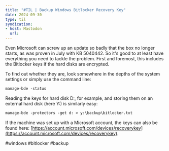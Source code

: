 ```yaml
---
title: "#TIL | Backup Windows Bitlocker Recovery Key"
date: 2024-09-30
type: til
syndication: 
- host: Mastodon
  url: 
---
```


Even Microsoft can screw up an update so badly that the box no longer starts, as was proven in July with KB 5040442. So it's good to at least have everything you need to tackle the problem. First and foremost, this includes the Bitlocker keys if the hard disks are encrypted.

To find out whether they are, look somewhere in the depths of the system settings or simply use the command line:

```txt
manage-bde -status
```

Reading the keys for hard disk D:, for example, and storing them on an external hard disk (here Y:) is similarly easy:

```txt
manage-bde -protectors -get d: > y:\backup\bitlocker.txt
```

If the machine was set up with a Microsoft account, the keys can also be found here: [https://account.microsoft.com/devices/recoverykey](https://account.microsoft.com/devices/recoverykey).

#windows #bitlocker #backup